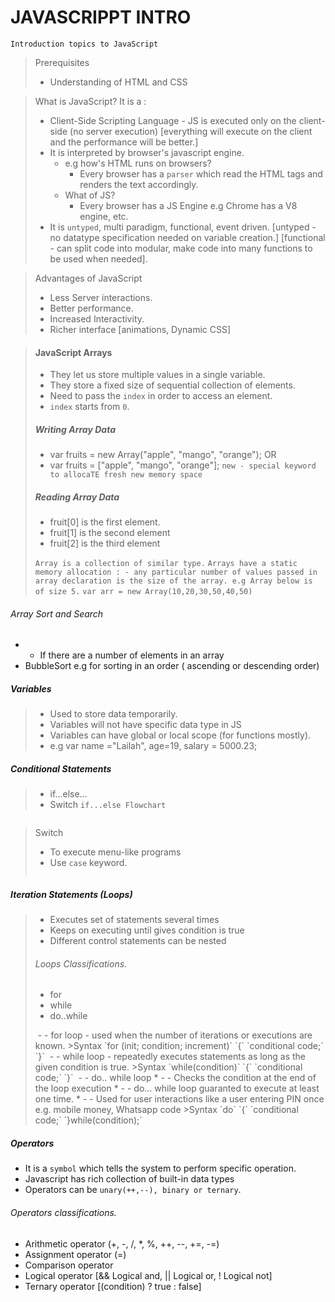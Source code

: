 # JAVASCRIPPT INTRO
`Introduction topics to JavaScript`

> Prerequisites
>- Understanding of HTML and CSS

> What is JavaScript?
> It is a :
> - Client-Side Scripting Language - JS is executed only on the client-side (no server execution) [everything will execute on the client and the performance will be better.]
> - It is interpreted by browser's javascript engine.
>   -  e.g how's HTML runs on  browsers?
>       - Every browser has a `parser` which read the HTML tags and renders the text accordingly.
>   - What of JS?
>       - Every browser has a JS Engine e.g Chrome has a V8 engine, etc.
> - It is `untyped`, multi paradigm, functional, event driven. [untyped - no datatype specification needed on variable creation.] [functional - can split code into modular, make code into many functions to be used when needed].

> Advantages of JavaScript
> - Less Server interactions.
> - Better performance.
> - Increased Interactivity.
> - Richer interface [animations, Dynamic CSS]

> #### JavaScript Arrays
> - They let us store multiple values in a single variable.
> - They store a fixed size of sequential collection of elements.
> - Need to pass the `index` in order to access an element.
> - `index` starts from `0`.
> 
> ##### Writing Array Data
> - var fruits = new Array("apple", "mango", "orange");  OR
> - var fruits = ["apple", "mango", "orange"];
> `new - special keyword to allocaTE fresh new memory space`
> ##### Reading Array Data
> - fruit[0] is the first element.
> - fruit[1] is the second element
> - fruit[2] is the third element
> 
> `Array is a collection of similar type.`
> `Arrays have a static memory allocation : - any particular number of values passed in array declaration is the size of the array. e.g Array below is of size 5.`
> `var arr = new Array(10,20,30,50,40,50)`

###### Array Sort and Search
* - If there are a number of elements in an array
*  BubbleSort e.g for sorting in an order ( ascending or descending order)

##### Variables
>* Used to store data temporarily.
>* Variables will not have specific data type in JS
>* Variables can have global or local scope (for functions mostly).
>* e.g var name ="Lailah", age=19, salary = 5000.23;

##### Conditional Statements
> * if...else...
> * Switch
> `if...else Flowchart`
<img >

> Switch
> * To execute menu-like programs
> * Use `case` keyword.
> <img>


##### Iteration Statements (Loops)
> * Executes set of statements several times
> * Keeps on executing until gives condition is true
> * Different control statements can be nested
>
> ###### Loops Classifications.
> * for
> * while
> * do..while
> <img>
> - - for loop - used when the number of iterations or executions are known.
> >Syntax
> `for (init; condition; increment)`
> `{`
> `conditional code;`
> `}`
> <img>
> - - while loop - repeatedly executes statements as long as the given condition is true.
> >Syntax
> `while(condition)`
> `{`
> `conditional code;`
> `}`
> <img>
>  - - do.. while loop 
> * - - Checks the condition at the end of the loop execution
> * - - do... while loop guaranted to execute at least one time.
> * - - Used for user interactions like a user entering PIN once e.g. mobile money, Whatsapp code
> >Syntax
> `do`
> `{`
> `conditional code;`
> `}while(condition);`
> <img>

##### Operators
* It is a `symbol` which tells the system to perform specific operation.
* Javascript has rich collection of built-in data types
* Operators can be `unary(++,--), binary or ternary`.

###### Operators classifications.
* Arithmetic operator (+, -, /, *, %, ++, --, +=, -=)
* Assignment operator (=)
* Comparison operator
* Logical operator [&& Logical and, || Logical or, ! Logical not]
* Ternary operator [(condition) ? true : false]
<img>



















